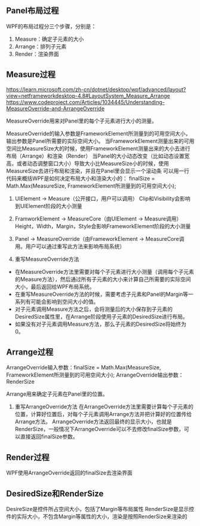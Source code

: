 ## Panel布局过程

WPF的布局过程分三个步骤，分别是：
1.  Measure：确定子元素的大小
2.  Arrange：排列子元素
3.  Render：渲染界面

## Measure过程
https://learn.microsoft.com/zh-cn/dotnet/desktop/wpf/advanced/layout?view=netframeworkdesktop-4.8#LayoutSystem_Measure_Arrange
https://www.codeproject.com/Articles/1034445/Understanding-MeasureOverride-and-ArrangeOverride

MeasureOverride用来对Panel里的每个子元素进行大小的测量。

MeasureOverride的输入参数是FrameworkElement所测量到的可用空间大小，输出参数是Panel所需要的实际空间大小。
当FrameworkElement测量出来的可用空间比MeasureSize大的时候，使用FrameworkElement测量出来的大小去进行布局（Arrange）和渲染（Render）
当Panel的大小动态改变（比如动态设置宽高，或者动态调整窗口大小）导致大小比MeasureSize小的时候，使用MeasureSize去进行布局和渲染，并且在Panel里会显示一个滚动条
可以用一行代码来概括WPF是如何决定布局大小和渲染大小的：
finalSize = Math.Max(MeasureSize, FrameworkElement所测量到的可用空间大小);

1. UIElement -> Measure（公开接口，用户可以调用）
Clip和Visibility会影响到UIElement阶段的大小测量

2. FramworkElement -> MeasureCore（由UIElement -> Measure调用）
Height，Width，Margin，Style会影响FrameworkElement阶段的大小测量

3. Panel -> MeasureOverride（由FrameworkElement -> MeasureCore调用。用户可以通过重写此方法来影响布局系统）

4. 重写MeasureOverride方法
* 在MeasureOverride方法里需要对每个子元素进行大小测量（调用每个子元素的Measure方法），然后通过所有子元素的大小来计算自己所需要的实际空间大小，最后返回给WPF布局系统。
* 在重写MeasureOverride方法的时候，需要考虑子元素和Panel的Margin等一系列有可能会影响到空间大小的值。
* 对子元素调用Measure方法之后，会将测量后的大小保存到子元素的DesiredSize属性里，在Arrange阶段使用子元素的DesiredSize进行布局。
* 如果没有对子元素调用Measure方法，那么子元素的DesiredSize将始终为0。


## Arrange过程

ArrangeOverride输入参数：finalSize = Math.Max(MeasureSize, FrameworkElement所测量到的可用空间大小);
ArrangeOverride输出参数：RenderSize

Arrange用来确定子元素在Panel里的位置。

1. 重写ArrangeOverride方法
在ArrangeOverride方法里需要计算每个子元素的位置，计算好位置后，对每个子元素调用Arrange方法并把计算好的位置传给Arrange方法。
ArrangeOverride方法返回最终的显示大小，也就是RenderSize，一般情况下ArrangeOverride可以不去修改finalSize参数，可以直接返回finalSize参数。

## Render过程

WPF使用ArrangeOverride返回的finalSize去渲染界面

## DesiredSize和RenderSize

DesireSize是控件所占空间大小，包括了Margin等布局属性
RenderSize是显示控件的实际大小，不包含Margin等属性的大小，渲染是按照RenderSize来渲染的
